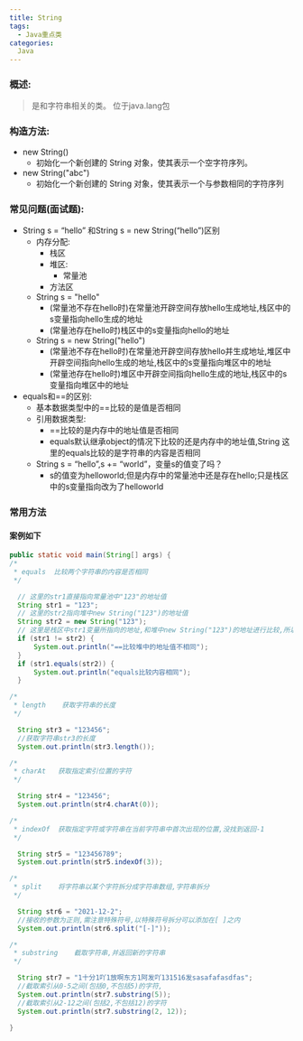 ```yaml
---
title: String
tags:
  - Java重点类
categories:
  Java
---
```


### 概述:
> 是和字符串相关的类。  位于java.lang包

### 构造方法:
* new String() 
  *  初始化一个新创建的 String 对象，使其表示一个空字符序列。
* new String("abc") 
  *  初始化一个新创建的 String 对象，使其表示一个与参数相同的字符序列

### 常见问题(面试题):
* String s = “hello” 和String s = new String(“hello”)区别
  * 内存分配:
      * 栈区
      * 堆区:
        * 常量池
      * 方法区
  * String s = "hello"
    * (常量池不存在hello时)在常量池开辟空间存放hello生成地址,栈区中的s变量指向hello生成的地址
    * (常量池存在hello时)栈区中的s变量指向hello的地址
  * String s = new String("hello")
    * (常量池不存在hello时)在常量池开辟空间存放hello并生成地址,堆区中开辟空间指向hello生成的地址,栈区中的s变量指向堆区中的地址
    * (常量池存在hello时)堆区中开辟空间指向hello生成的地址,栈区中的s变量指向堆区中的地址
* equals和==的区别:
  * 基本数据类型中的==比较的是值是否相同
  * 引用数据类型:
    * ==比较的是内存中的地址值是否相同
    * equals默认继承object的情况下比较的还是内存中的地址值,String 这里的equals比较的是字符串的内容是否相同
  * String s = “hello”,s += “world”，变量s的值变了吗？
    * s的值变为helloworld;但是内存中的常量池中还是存在hello;只是栈区中的s变量指向改为了helloworld

### 常用方法

#### 案例如下
``` Java
public static void main(String[] args) {
/*
 * equals  比较两个字符串的内容是否相同
 */

  // 这里的str1直接指向常量池中"123"的地址值
  String str1 = "123";
  // 这里的str2指向堆中new String("123")的地址值
  String str2 = new String("123");
  // 这里是栈区中str1变量所指向的地址,和堆中new String("123")的地址进行比较,所以不相同
  if (str1 != str2) {
      System.out.println("==比较堆中的地址值不相同");
  }
  if (str1.equals(str2)) {
      System.out.println("equals比较内容相同");
  }

/*
 * length    获取字符串的长度
 */

  String str3 = "123456";
  //获取字符串str3的长度
  System.out.println(str3.length());

/*
 * charAt   获取指定索引位置的字符
 */

  String str4 = "123456";
  System.out.println(str4.charAt(0));

/*
 * indexOf  获取指定字符或字符串在当前字符串中首次出现的位置,没找到返回-1
 */

  String str5 = "123456789";
  System.out.println(str5.indexOf(3));

/*
 * split    将字符串以某个字符拆分成字符串数组,字符串拆分
 */

  String str6 = "2021-12-2";
  //接收的参数为正则,需注意特殊符号,以特殊符号拆分可以添加在[ ]之内
  System.out.println(str6.split("[-]"));

/*
 * substring    截取字符串,并返回新的字符串
 */

  String str7 = "1十分1吖1放啊东方1阿发吖131516发sasafafasdfas";
  //截取索引从0-5之间(包括0,不包括5)的字符,
  System.out.println(str7.substring(5));
  //截取索引从2-12之间(包括2,不包括12)的字符
  System.out.println(str7.substring(2, 12));

}
```